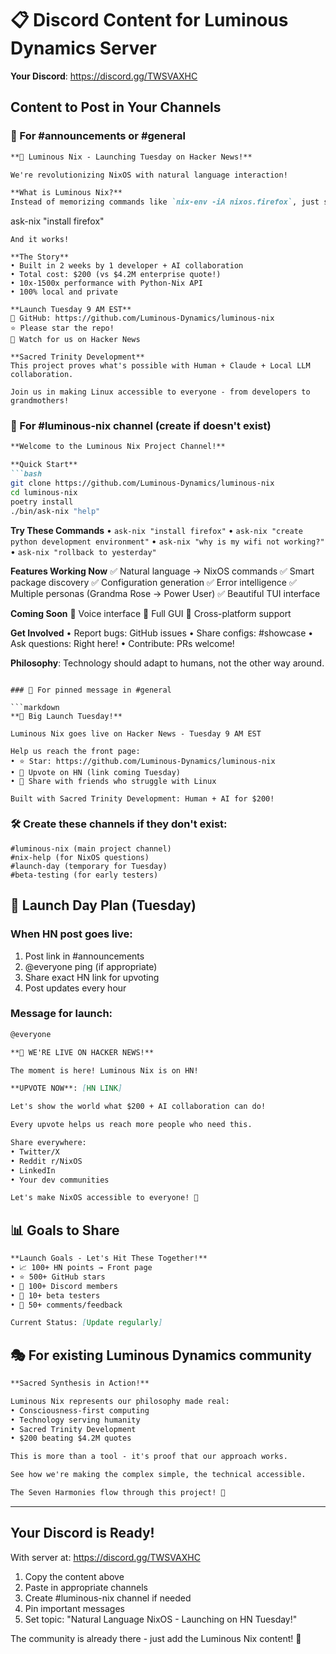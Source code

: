 # 📋 Discord Content for Luminous Dynamics Server

**Your Discord**: https://discord.gg/TWSVAXHC

## Content to Post in Your Channels

### 📢 For #announcements or #general

```markdown
**🚀 Luminous Nix - Launching Tuesday on Hacker News!**

We're revolutionizing NixOS with natural language interaction!

**What is Luminous Nix?**
Instead of memorizing commands like `nix-env -iA nixos.firefox`, just say:
```
ask-nix "install firefox"
```
And it works! 

**The Story**
• Built in 2 weeks by 1 developer + AI collaboration
• Total cost: $200 (vs $4.2M enterprise quote!)
• 10x-1500x performance with Python-Nix API
• 100% local and private

**Launch Tuesday 9 AM EST**
🔗 GitHub: https://github.com/Luminous-Dynamics/luminous-nix
⭐ Please star the repo!
🔼 Watch for us on Hacker News

**Sacred Trinity Development**
This project proves what's possible with Human + Claude + Local LLM collaboration.

Join us in making Linux accessible to everyone - from developers to grandmothers!
```

### 🎯 For #luminous-nix channel (create if doesn't exist)

```markdown
**Welcome to the Luminous Nix Project Channel!**

**Quick Start**
```bash
git clone https://github.com/Luminous-Dynamics/luminous-nix
cd luminous-nix
poetry install
./bin/ask-nix "help"
```

**Try These Commands**
• `ask-nix "install firefox"`
• `ask-nix "create python development environment"`
• `ask-nix "why is my wifi not working?"`
• `ask-nix "rollback to yesterday"`

**Features Working Now**
✅ Natural language → NixOS commands
✅ Smart package discovery
✅ Configuration generation
✅ Error intelligence
✅ Multiple personas (Grandma Rose → Power User)
✅ Beautiful TUI interface

**Coming Soon**
🔮 Voice interface
🔮 Full GUI
🔮 Cross-platform support

**Get Involved**
• Report bugs: GitHub issues
• Share configs: #showcase
• Ask questions: Right here!
• Contribute: PRs welcome!

**Philosophy**: Technology should adapt to humans, not the other way around.
```

### 💬 For pinned message in #general

```markdown
**🌟 Big Launch Tuesday!**

Luminous Nix goes live on Hacker News - Tuesday 9 AM EST

Help us reach the front page:
• ⭐ Star: https://github.com/Luminous-Dynamics/luminous-nix
• 🔼 Upvote on HN (link coming Tuesday)
• 💬 Share with friends who struggle with Linux

Built with Sacred Trinity Development: Human + AI for $200!
```

### 🛠️ Create these channels if they don't exist:

```
#luminous-nix (main project channel)
#nix-help (for NixOS questions)
#launch-day (temporary for Tuesday)
#beta-testing (for early testers)
```

## 🚀 Launch Day Plan (Tuesday)

### When HN post goes live:
1. Post link in #announcements
2. @everyone ping (if appropriate)
3. Share exact HN link for upvoting
4. Post updates every hour

### Message for launch:
```markdown
@everyone 

**🚀 WE'RE LIVE ON HACKER NEWS!**

The moment is here! Luminous Nix is on HN!

**UPVOTE NOW**: [HN LINK]

Let's show the world what $200 + AI collaboration can do!

Every upvote helps us reach more people who need this.

Share everywhere:
• Twitter/X
• Reddit r/NixOS
• LinkedIn
• Your dev communities

Let's make NixOS accessible to everyone! 🌟
```

## 📊 Goals to Share

```markdown
**Launch Goals - Let's Hit These Together!**
• 📈 100+ HN points → Front page
• ⭐ 500+ GitHub stars
• 👥 100+ Discord members
• 🐛 10+ beta testers
• 💬 50+ comments/feedback

Current Status: [Update regularly]
```

## 🎭 For existing Luminous Dynamics community

```markdown
**Sacred Synthesis in Action!**

Luminous Nix represents our philosophy made real:
• Consciousness-first computing
• Technology serving humanity
• Sacred Trinity Development
• $200 beating $4.2M quotes

This is more than a tool - it's proof that our approach works.

See how we're making the complex simple, the technical accessible.

The Seven Harmonies flow through this project! 🌊
```

---

## Your Discord is Ready!

With server at: https://discord.gg/TWSVAXHC

1. Copy the content above
2. Paste in appropriate channels
3. Create #luminous-nix channel if needed
4. Pin important messages
5. Set topic: "Natural Language NixOS - Launching on HN Tuesday!"

The community is already there - just add the Luminous Nix content! 🚀